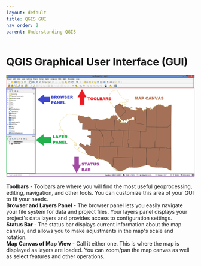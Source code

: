```yaml
---
layout: default
title: QGIS GUI
nav_order: 2
parent: Understanding QGIS
---
```


# QGIS Graphical User Interface (GUI)

![The main QGIS GUI](QGIS-GUI-20200820.png "The main QGIS GUI")

**Toolbars** - Toolbars are where you will find the most useful geoprocessing, editing, navigation, and other tools. You can customize this area of your GUI to fit your needs.    
**Browser and Layers Panel** - The browser panel lets you easily navigate your file system for data and project files. Your layers panel displays your project's data layers and provides access to configuration settings.    
**Status Bar** - The status bar displays current information about the map canvas, and allows you to make adjustments in the map's scale and rotation.    
**Map Canvas of Map View** - Call it either one. This is where the map is displayed as layers are loaded. You can zoom/pan the map canvas as well as select features and other operations.     
